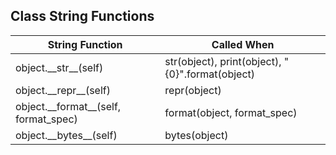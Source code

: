 ## Class String Functions

| String Function                          | Called When                                      |
| ---------------------------------------- | ------------------------------------------------ |
| object.\_\_str\_\_(self)                 | str(object), print(object), "{0}".format(object) |
| object.\_\_repr\_\_(self)                | repr(object)                                     |
| object.\_\_format\_\_(self, format_spec) | format(object, format_spec)                      |
| object.\_\_bytes\_\_(self)               | bytes(object)                                    |


